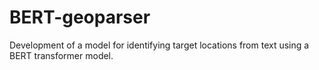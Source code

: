 # BERT-geoparser
Development of a model for identifying target locations from text using a BERT transformer model. 
